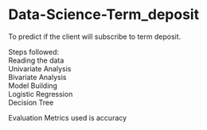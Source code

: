 # Data-Science-Term_deposit

To predict if the client will subscribe to term deposit.

Steps followed:<br/>
Reading the data<br/>
Univariate Analysis<br/>
Bivariate Analysis<br/>
Model Building<br/>
Logistic Regression<br/>
Decision Tree<br/>

Evaluation Metrics used is accuracy

